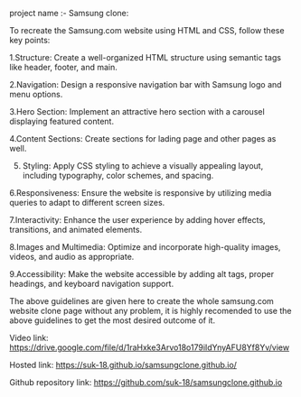 project name :- Samsung clone:

To recreate the Samsung.com website using HTML and CSS, follow these key points:

1.Structure: Create a well-organized HTML structure using semantic tags like header, footer, and main.

2.Navigation: Design a responsive navigation bar with Samsung logo and menu options.

3.Hero Section: Implement an attractive hero section with a carousel displaying featured content.

4.Content Sections: Create sections for lading page and other pages as well.

5. Styling: Apply CSS styling to achieve a visually appealing layout, including typography, color schemes, and spacing.
 
6.Responsiveness: Ensure the website is responsive by utilizing media queries to adapt to different screen sizes.

7.Interactivity: Enhance the user experience by adding hover effects, transitions, and animated elements.

8.Images and Multimedia: Optimize and incorporate high-quality images, videos, and audio as appropriate.

9.Accessibility: Make the website accessible by adding alt tags, proper headings, and keyboard navigation support.

The above guidelines are given here to create the whole samsung.com website clone page without any problem, it is highly
recomended to use the above guidelines to get the most desired outcome of it.

Video link: https://drive.google.com/file/d/1raHxke3Arvo18o179iIdYnyAFU8Yf8Yv/view

Hosted link: https://suk-18.github.io/samsungclone.github.io/

Github repository link: https://github.com/suk-18/samsungclone.github.io















